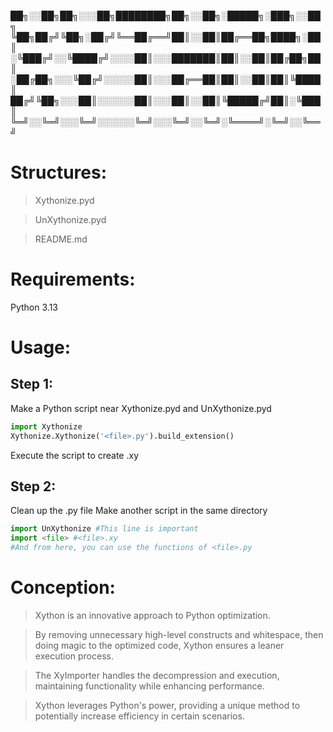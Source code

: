 
██╗░░██╗██╗░░░██╗████████╗██╗░░██╗░█████╗░███╗░░██╗
╚██╗██╔╝╚██╗░██╔╝╚══██╔══╝██║░░██║██╔══██╗████╗░██║
░╚███╔╝░░╚████╔╝░░░░██║░░░███████║██║░░██║██╔██╗██║
░██╔██╗░░░╚██╔╝░░░░░██║░░░██╔══██║██║░░██║██║╚████║
██╔╝╚██╗░░░██║░░░░░░██║░░░██║░░██║╚█████╔╝██║░╚███║
╚═╝░░╚═╝░░░╚═╝░░░░░░╚═╝░░░╚═╝░░╚═╝░╚════╝░╚═╝░░╚══╝

# Structures:
> Xythonize.pyd

> UnXythonize.pyd

> README.md

# Requirements: 
Python 3.13

# Usage:

## Step 1: 
Make a Python script near Xythonize.pyd and UnXythonize.pyd
```python
import Xythonize
Xythonize.Xythonize('<file>.py').build_extension()
```
Execute the script to create <file>.xy

## Step 2:
Clean up the .py file
Make another script in the same directory
```python
import UnXythonize #This line is important
import <file> #<file>.xy
#And from here, you can use the functions of <file>.py
```

# Conception:
> Xython is an innovative approach to Python optimization.
 
> By removing unnecessary high-level constructs and whitespace, then doing magic to the optimized code, Xython ensures a leaner execution process. 

> The XyImporter handles the decompression and execution, maintaining functionality while enhancing performance.

> Xython leverages Python's power, providing a unique method to potentially increase efficiency in certain scenarios.
